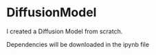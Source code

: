 # DiffusionModel

I created a Diffusion Model from scratch.

Dependencies will be downloaded in the ipynb file
